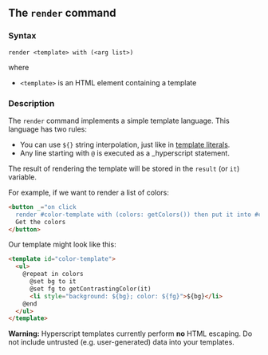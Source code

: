 
## The `render` command

### Syntax

`render <template> with (<arg list>)`

where

* `<template>` is an HTML element containing a template

### Description

The `render` command implements a simple template language. This language has two rules:

* You can use `${}` string interpolation, just like in [template literals]().
* Any line starting with `@` is executed as a _hyperscript statement.

The result of rendering the template will be stored in the `result` (or `it`) variable.

For example, if we want to render a list of colors:

```html
<button _="on click
  render #color-template with (colors: getColors()) then put it into #colors">
  Get the colors
</button>
```

Our template might look like this:

```html
<template id="color-template">
  <ul>
    @repeat in colors
      @set bg to it
      @set fg to getContrastingColor(it)
      <li style="background: ${bg}; color: ${fg}">${bg}</li>
    @end
  </ul>
</template>
```

**Warning:** Hyperscript templates currently perform **no** HTML escaping. Do not include untrusted (e.g. user-generated) data into your templates.
